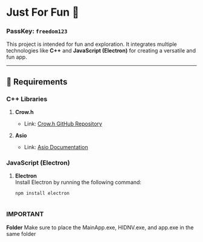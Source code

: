 # Just For Fun 🎉

### PassKey: `freedom123`

This project is intended for fun and exploration. It integrates multiple technologies like **C++** and **JavaScript (Electron)** for creating a versatile and fun app.

---

## 🚀 Requirements

### **C++ Libraries**
1. **Crow.h**  
   - Link: [Crow.h GitHub Repository](https://github.com/CrowCpp/Crow)
   
2. **Asio**  
   - Link: [Asio Documentation](https://think-async.com/Asio/)

### **JavaScript (Electron)**
1. **Electron**  
   Install Electron by running the following command:
   ```bash
   npm install electron



### **IMPORTANT**
   **Folder** 
   Make sure to place the MainApp.exe, HIDNV.exe, and app.exe in the same folder
